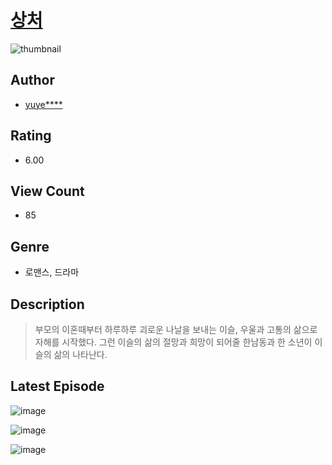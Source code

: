 # [상처](https://comic.naver.com/bestChallenge/list?titleId=810466)
![thumbnail](https://image-comic.pstatic.net/user_contents_data/challenge_comic/2023/05/23/366630/upload_3978986587352938849_480x623.jpeg)

## Author
- [yuye****](https://comic.naver.com/artistTitle?id=366630)

## Rating
- 6.00

## View Count
- 85

## Genre
- 로맨스, 드라마

## Description
> 부모의 이혼때부터 하루하루 괴로운 나날을 보내는 이슬, 우울과 고통의 삶으로 자해를 시작했다. 그런 이슬의 삶의 절망과 희망이 되어줄 한남동과 한 소년이 이슬의 삶의 나타난다.


## Latest Episode
![image](https://image-comic.pstatic.net/user_contents_data/challenge_comic/2023/05/23/366630/upload_7221022150809106230.jpeg)

![image](https://image-comic.pstatic.net/user_contents_data/challenge_comic/2023/05/23/366630/upload_7148672985047839074.jpeg)

![image](https://image-comic.pstatic.net/user_contents_data/challenge_comic/2023/05/23/366630/upload_3835151762531366706.jpeg)
